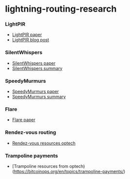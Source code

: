 # lightning-routing-research

### LightPIR
- [LightPIR paper](https://arxiv.org/abs/2104.04293)
- [LightPIR blog post](https://s-tikhomirov.github.io/lightpir/)

### SilentWhispers 
- [SilentWhispers paper](https://eprint.iacr.org/2016/1054)
- [SilentWhispers summary](https://s-tikhomirov.github.io/silentwhispers/)

### SpeedyMurmurs 
- [SpeedyMurmurs paper]([https://s-tikhomirov.github.io/speedymurmurs/](https://arxiv.org/abs/1709.05748))
- [SpeedyMurmurs summary](https://s-tikhomirov.github.io/speedymurmurs/)

### Flare
- [Flare paper](https://bitfury.com/content/downloads/whitepaper_flare_an_approach_to_routing_in_lightning_network_7_7_2016.pdf)

### Rendez-vous routing
- [Rendez-vous resources optech](https://bitcoinops.org/en/topics/rendez-vous-routing/)

### Trampoline payments 
- [Trampoline resources from optech)(https://bitcoinops.org/en/topics/trampoline-payments/)
